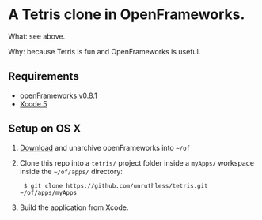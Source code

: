 # A Tetris clone in OpenFrameworks.

What: see above.

Why: because Tetris is fun and OpenFrameworks is useful.

## Requirements

- [openFrameworks v0.8.1](http://openframeworks.cc/download/)
- [Xcode 5](https://developer.apple.com/xcode/downloads/)

## Setup on OS X

1. [Download](http://www.openframeworks.css/versions/v0.8.1/of_v0.8.1_osx_release.zip) and unarchive openFrameworks into `~/of`
2. Clone this repo into a `tetris/` project folder inside a `myApps/` workspace inside the `~/of/apps/` directory:

        $ git clone https://github.com/unruthless/tetris.git ~/of/apps/myApps

3. Build the application from Xcode.
